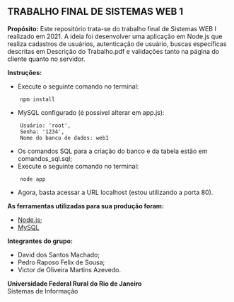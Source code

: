 ## TRABALHO FINAL DE SISTEMAS WEB 1

<strong>Propósito:</strong>
Este repositório trata-se do trabalho final de Sistemas WEB I realizado em 2021. A ideia foi desenvolver uma aplicação em Node.js que realiza cadastros de usuários, autenticação de usuário, buscas específicas descritas em Descrição do Trabalho.pdf e validações tanto na página do cliente quanto no servidor.

<strong>Instruções:</strong>
- Execute o seguinte comando no terminal:
```
    npm install
```
- MySQL configurado (é possível alterar em app.js):
```
    Usuário: 'root',
    Senha: '1234',
    Nome do banco de dados: web1
```
- Os comandos SQL para a criação do banco e da tabela estão em comandos_sql.sql;
- Execute o seguinte comando no terminal:
```
    node app
```
- Agora, basta acessar a URL localhost (estou utilizando a porta 80).

<strong>As ferramentas utilizadas para sua produção foram:</strong>
- [Node.js](https://nodejs.org/en/);
- [MySQL](https://www.mysql.com)

<strong>Integrantes do grupo:</strong>
- David dos Santos Machado;
- Pedro Raposo Felix de Sousa;
- Victor de Oliveira Martins Azevedo.

<strong>Universidade Federal Rural do Rio de Janeiro</strong></br>
Sistemas de Informação